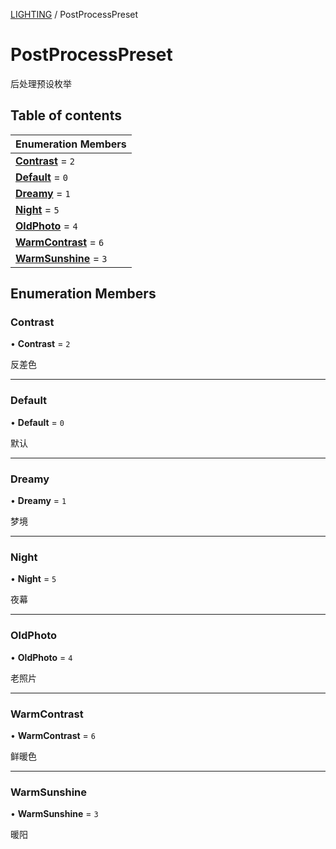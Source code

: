 [LIGHTING](../groups/LIGHTING.LIGHTING.md) / PostProcessPreset

# PostProcessPreset <Badge type="tip" text="Enumeration" /> <Score text="PostProcessPreset" />

后处理预设枚举

## Table of contents

| Enumeration Members |
| :-----|
| **[Contrast](Gameplay.PostProcessPreset.md#contrast)** = ``2`` <br> |
| **[Default](Gameplay.PostProcessPreset.md#default)** = ``0`` <br> |
| **[Dreamy](Gameplay.PostProcessPreset.md#dreamy)** = ``1`` <br> |
| **[Night](Gameplay.PostProcessPreset.md#night)** = ``5`` <br> |
| **[OldPhoto](Gameplay.PostProcessPreset.md#oldphoto)** = ``4`` <br> |
| **[WarmContrast](Gameplay.PostProcessPreset.md#warmcontrast)** = ``6`` <br> |
| **[WarmSunshine](Gameplay.PostProcessPreset.md#warmsunshine)** = ``3`` <br> |

## Enumeration Members

### Contrast <Score text="Contrast" /> 

• **Contrast** = ``2``

反差色

___

### Default <Score text="Default" /> 

• **Default** = ``0``

默认

___

### Dreamy <Score text="Dreamy" /> 

• **Dreamy** = ``1``

梦境

___

### Night <Score text="Night" /> 

• **Night** = ``5``

夜幕

___

### OldPhoto <Score text="OldPhoto" /> 

• **OldPhoto** = ``4``

老照片

___

### WarmContrast <Score text="WarmContrast" /> 

• **WarmContrast** = ``6``

鲜暖色

___

### WarmSunshine <Score text="WarmSunshine" /> 

• **WarmSunshine** = ``3``

暖阳
